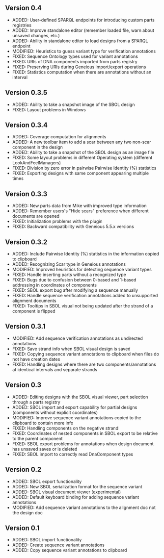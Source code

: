 Version 0.4
-----------
* ADDED:	User-defined SPARQL endpoints for introducing custom parts registries 
* ADDED:	Improve standalone editor (remember loaded file, warn about unsaved changes, etc.)
* ADDED:	Ability in standalone editor to load designs from a SPARQL endpoint
* MODIFIED:	Heuristics to guess variant type for verification annotations
* FIXED:	Sequence Ontology types used for variant annotations
* FIXED:	URIs of DNA components imported from parts registry
* FIXED:	Preserving URIs during Geneious import/export operations
* FIXED:	Statistics computation when there are annotations without an interval

Version 0.3.5
-------------
* ADDED:	Ability to take a snapshot image of the SBOL design
* FIXED:	Layout problems in Windows

Version 0.3.4
-------------
* ADDED:	Coverage computation for alignments
* ADDED:	A new toolbar item to add a scar between any two non-scar component in the design
* ADDED:	Ability to take a snapshot of the SBOL design as an image file
* FIXED:	Some layout problems in different Operating system (different LookAndFeelManagers)
* FIXED:	Division by zero error in pairwise Pairwise Identity (%) statistics
* FIXED:	Exporting designs with same component appearing multiple times

Version 0.3.3
-------------
* ADDED:	New parts data from Mike with improved type information
* ADDED:	Remember users's "Hide scars" preference when different documents are opened 
* FIXED:	Initialization problems with the plugin
* FIXED:	Backward compatibility with Geneious 5.5.x versions

Version 0.3.2
-------------
* ADDED:	Include Pairwise Identity (%) statistics in the information copied to clipboard
* ADDED:	Recognizing Scar type in Geneious annotations  
* MODIFIED:	Improved heuristics for detecting sequence variant types 
* FIXED:	Handle inserting parts without a recognized type
* FIXED:	Bugs due to confusion between 0-based and 1-based addressing in coordinates of components
* FIXED:	SBOL export bug after modifying a sequence manually
* FIXED:	Handle sequence verification annotations added to unsupported alignment documents
* FIXED:	Tooltips in SBOL visual not being updated after the strand of a component is flipped 	

Version 0.3.1
-------------
* MODIFIED:	Add sequence verification annotations as undirected annotations
* FIXED:	Save strand info when SBOL visual design is saved
* FIXED:	Copying sequence variant annotations to clipboard when files do not have creation dates
* FIXED:	Handling designs where there are two components/annotations at identical intervals and separate strands 

Version 0.3
-----------
* ADDED:	Editing designs with the SBOL visual viewer, part selection through a parts registry
* ADDED:	SBOL import and export capability for partial designs (components without explicit coordinates)
* MODIFIED:	Improve sequence variant annotations copied to the clipboard to contain more info
* FIXED:	Handling components on the negative strand 
* FIXED:	Coordinates of nested components in SBOL export to be relative to the parent component 
* FIXED:	SBOL export problems for annotations when design document has unsaved saves or is deleted
* FIXED:	SBOL import to correctly read DnaComponent types 

Version 0.2
-----------
* ADDED:	SBOL export functionality
* ADDED:	New SBOL serialization format for the sequence variant
* ADDED:	SBOL visual document viewer (experimental)
* ADDED:	Default keyboard binding for adding sequence variant annotations
* MODIFIED:	Add sequence variant annotations to the alignment doc not the design doc

Version 0.1
-----------
* ADDED:	SBOL import functionality
* ADDED:	Create sequence variant annotations
* ADDED:	Copy sequence variant annotations to clipboard